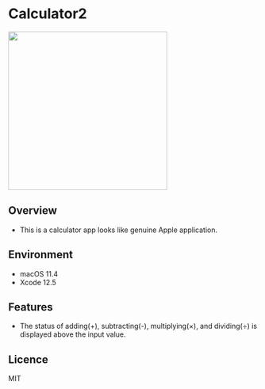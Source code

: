 # Calculator2
<img src="https://user-images.githubusercontent.com/76898162/122709636-9e253580-d299-11eb-8505-a5fb69d9a501.gif" width="320px"> 

## Overview
- This is a calculator app looks like genuine Apple application.

## Environment
- macOS 11.4
- Xcode 12.5

## Features
- The status of adding(+), subtracting(-), multiplying(×), and dividing(÷) is displayed above the input value.

## Licence
MIT
